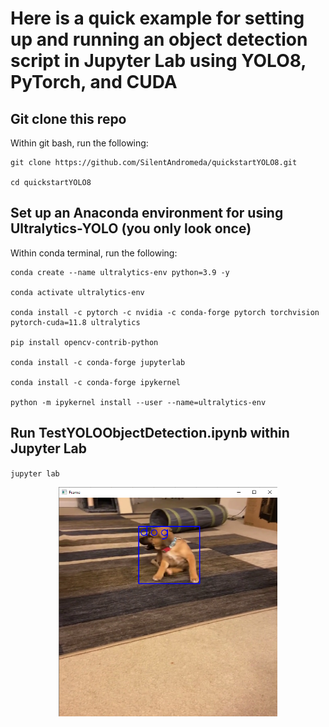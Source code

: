 # Here is a quick example for setting up and running an object detection script in Jupyter Lab using YOLO8, PyTorch, and CUDA

## Git clone this repo

Within git bash, run the following:
```
git clone https://github.com/SilentAndromeda/quickstartYOLO8.git

cd quickstartYOLO8
```

## Set up an Anaconda environment for using Ultralytics-YOLO (you only look once)

Within conda terminal, run the following:
```
conda create --name ultralytics-env python=3.9 -y

conda activate ultralytics-env

conda install -c pytorch -c nvidia -c conda-forge pytorch torchvision pytorch-cuda=11.8 ultralytics

pip install opencv-contrib-python

conda install -c conda-forge jupyterlab

conda install -c conda-forge ipykernel

python -m ipykernel install --user --name=ultralytics-env
```

## Run TestYOLOObjectDetection.ipynb within Jupyter Lab 
`jupyter lab`

<p align="center">
  <img src="AnnotatedVideoFrame.PNG" width="350" title="hover text">
</p>
